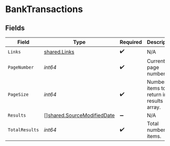 # BankTransactions


## Fields

| Field                                                                           | Type                                                                            | Required                                                                        | Description                                                                     |
| ------------------------------------------------------------------------------- | ------------------------------------------------------------------------------- | ------------------------------------------------------------------------------- | ------------------------------------------------------------------------------- |
| `Links`                                                                         | [shared.Links](../../../pkg/models/shared/links.md)                             | :heavy_check_mark:                                                              | N/A                                                                             |
| `PageNumber`                                                                    | *int64*                                                                         | :heavy_check_mark:                                                              | Current page number.                                                            |
| `PageSize`                                                                      | *int64*                                                                         | :heavy_check_mark:                                                              | Number of items to return in results array.                                     |
| `Results`                                                                       | [][shared.SourceModifiedDate](../../../pkg/models/shared/sourcemodifieddate.md) | :heavy_minus_sign:                                                              | N/A                                                                             |
| `TotalResults`                                                                  | *int64*                                                                         | :heavy_check_mark:                                                              | Total number of items.                                                          |